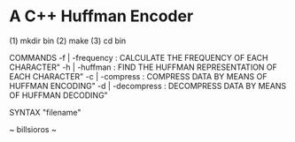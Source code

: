 # A C++ Huffman Encoder

(1) mkdir bin
(2) make
(3) cd bin

COMMANDS
-f  |  -frequency   : CALCULATE THE FREQUENCY OF EACH CHARACTER"
-h  |  -huffman     : FIND THE HUFFMAN REPRESENTATION OF EACH CHARACTER"
-c  |  -compress    : COMPRESS DATA BY MEANS OF HUFFMAN ENCODING"
-d  |  -decompress  : DECOMPRESS DATA BY MEANS OF HUFFMAN DECODING"

SYNTAX
<command> "filename"

~ billsioros ~
